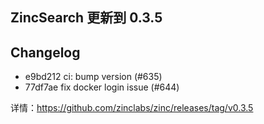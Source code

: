 ## ZincSearch 更新到 0.3.5

## Changelog
* e9bd212 ci: bump version (#635)
* 77df7ae fix docker login issue (#644)

详情：https://github.com/zinclabs/zinc/releases/tag/v0.3.5

